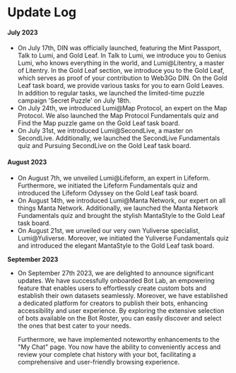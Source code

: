 # Update Log

#### &#x20;July 2023

* On July 17th, DIN was officially launched, featuring the Mint Passport, Talk to Lumi, and Gold Leaf. In Talk to Lumi, we introduce you to Genius Lumi, who knows everything in the world, and Lumi@Litentry, a master of Litentry. In the Gold Leaf section, we introduce you to the Gold Leaf, which serves as proof of your contribution to Web3Go DIN. On the Gold Leaf task board, we provide various tasks for you to earn Gold Leaves. In addition to regular tasks, we launched the limited-time puzzle campaign 'Secret Puzzle' on July 18th.
* On July 24th, we introduced Lumi@Map Protocol, an expert on the Map Protocol. We also launched the Map Protocol Fundamentals quiz and Find the Map puzzle game on the Gold Leaf task board.&#x20;
* On July 31st, we introduced Lumi@SecondLive, a master on SecondLive. Additionally, we launched the SecondLive Fundamentals quiz and Pursuing SecondLive on the Gold Leaf task board.

#### August 2023

* On August 7th, we unveiled Lumi@Lifeform, an expert in Lifeform. Furthermore, we initiated the Lifeform Fundamentals quiz and introduced the Lifeform Odyssey on the Gold Leaf task board.
* On August 14th, we introduced Lumi@Manta Network, our expert on all things Manta Network. Additionally, we launched the Manta Network Fundamentals quiz and brought the stylish MantaStyle to the Gold Leaf task board.
* On August 21st, we unveiled our very own Yuliverse specialist, Lumi@Yuliverse. Moreover, we initiated the Yuliverse Fundamentals quiz and introduced the elegant MantaStyle to the Gold Leaf task board.

**September 2023**

*   On September 27th 2023, we are delighted to announce significant updates. We have successfully onboarded Bot Lab, an empowering feature that enables users to effortlessly create custom bots and establish their own datasets seamlessly. Moreover, we have established a dedicated platform for creators to publish their bots, enhancing accessibility and user experience. By exploring the extensive selection of bots available on the Bot Roster, you can easily discover and select the ones that best cater to your needs.

    Furthermore, we have implemented noteworthy enhancements to the "My Chat" page. You now have the ability to conveniently access and review your complete chat history with your bot, facilitating a comprehensive and user-friendly browsing experience.

